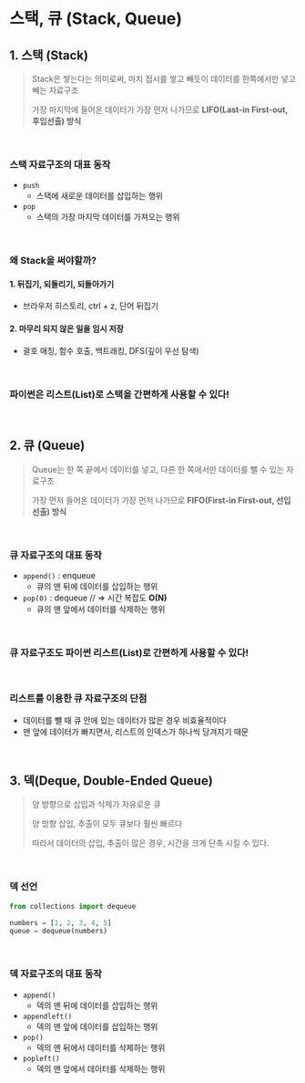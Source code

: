 # 스택, 큐 (Stack, Queue)

## 1. 스택 (Stack)

> Stack은 쌓는다는 의미로써, 마치 접시를 쌓고 빼듯이 데이터를 한쪽에서만 넣고 빼는 자료구조
>
> 가장 마지막에 들어온 데이터가 가장 먼저 나가므로 **LIFO(Last-in First-out, 후입선출) 방식**

<br/>

### 스택 자료구조의 대표 동작

- `push`
  - 스택에 새로운 데이터를 삽입하는 행위
- `pop`
  - 스택의 가장 마지막 데이터를 가져오는 행위

<br/>

### 왜 Stack을 써야할까?

#### 1. 뒤집기, 되돌리기, 되돌아가기

- 브라우저 히스토리, ctrl + z, 단어 뒤집기

#### 2. 마무리 되지 않은 일을 임시 저장

- 괄호 매칭, 함수 호출, 백트래킹, DFS(깊이 우선 탐색)

<br/>

### 파이썬은 리스트(List)로 스택을 간편하게 사용할 수 있다!

<br/>

## 2. 큐 (Queue)

> Queue는 한 쪽 끝에서 데이터를 넣고, 다른 한 쪽에서만 데이터를 뺄 수 있는 자료구조
>
> 가장 먼저 들어온 데이터가 가장 먼저 나가므로 **FIFO(First-in First-out, 선입선출) 방식**

<br/>

### 큐 자료구조의 대표 동작

- `append()` : enqueue
  - 큐의 맨 뒤에 데이터를 삽입하는 행위
- `pop(0)`  : dequeue // => 시간 복잡도 **O(N)**
  - 큐의 맨 앞에서 데이터를 삭제하는 행위

<br/>

### 큐 자료구조도 파이썬 리스트(List)로 간편하게 사용할 수 있다!

<br/>

### 리스트를 이용한 큐 자료구조의 단점

- 데이터를 뺄 때 큐 안에 있는 데이터가 많은 경우 비효율적이다
- 맨 앞에 데이터가 빠지면서, 리스트의 인덱스가 하나씩 당겨지기 때문

<br/>

## 3. 덱(Deque, Double-Ended Queue)

> 양 방향으로 삽입과 삭제가 자유로운 큐
>
> 양 방향 삽입, 추출이 모두 큐보다 훨씬 빠르다
>
> 따라서 데이터의 삽입, 추출이 많은 경우, 시간을 크게 단축 시킬 수 있다.

<br/>

### 덱 선언

```python
from collections import dequeue

numbers = [1, 2, 3, 4, 5]
queue = dequeue(numbers)
```

<br/>

### 덱 자료구조의 대표 동작

- `append()`
  - 덱의 맨 뒤에 데이터를 삽입하는 행위
- `appendleft()`
  - 덱의 맨 앞에 데이터를 삽입하는 행위
- `pop()`
  - 덱의 맨 뒤에서 데이터를 삭제하는 행위
- `popleft()`
  - 덱의 맨 앞에서 데이터를 삭제하는 행위